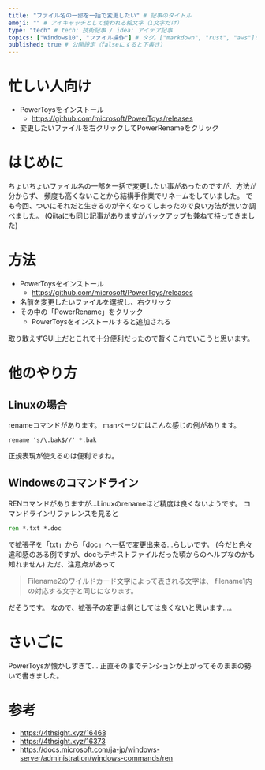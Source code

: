```yaml
---
title: "ファイル名の一部を一括で変更したい" # 記事のタイトル
emoji: "" # アイキャッチとして使われる絵文字（1文字だけ）
type: "tech" # tech: 技術記事 / idea: アイデア記事
topics: ["Windows10", "ファイル操作"] # タグ。["markdown", "rust", "aws"]のように指定する
published: true # 公開設定（falseにすると下書き）
---
```


# 忙しい人向け

* PowerToysをインストール
    * https://github.com/microsoft/PowerToys/releases
* 変更したいファイルを右クリックしてPowerRenameをクリック


# はじめに

ちょいちょいファイル名の一部を一括で変更したい事があったのですが、方法が分からず、
頻度も高くないことから結構手作業でリネームをしていました。
でも今回、ついにそれだと生きるのが辛くなってしまったので良い方法が無いか調べました。
(Qiitaにも同じ記事がありますがバックアップも兼ねて持ってきました)

# 方法

* PowerToysをインストール
    * https://github.com/microsoft/PowerToys/releases
* 名前を変更したいファイルを選択し、右クリック
* その中の「PowerRename」をクリック
    * PowerToysをインストールすると追加される

取り敢えずGUI上だとこれで十分便利だったので暫くこれでいこうと思います。

# 他のやり方

## Linuxの場合

renameコマンドがあります。
manページにはこんな感じの例があります。

```shell
rename 's/\.bak$//' *.bak
```

正規表現が使えるのは便利ですね。

## Windowsのコマンドライン

RENコマンドがありますが…Linuxのrenameほど精度は良くないようです。
コマンドラインリファレンスを見ると

```bat
ren *.txt *.doc
```

で拡張子を「txt」から「doc」へ一括で変更出来る…らしいです。
(今だと色々違和感のある例ですが、docもテキストファイルだった頃からのヘルプなのかも知れません)
ただ、注意点があって
>Filename2のワイルドカード文字によって表される文字は、 filename1内の対応する文字と同じになります。

だそうです。
なので、拡張子の変更は例としては良くないと思います…。


# さいごに

PowerToysが懐かしすぎて…
正直その事でテンションが上がってそのままの勢いで書きました。

# 参考

* https://4thsight.xyz/16468
* https://4thsight.xyz/16373
* https://docs.microsoft.com/ja-jp/windows-server/administration/windows-commands/ren
